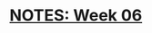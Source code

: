 # [NOTES: Week 06](https://github.com/benbrastmckie/ModalHistory?tab=readme-ov-file#week-06-prior-and-thomasons-semantics)
